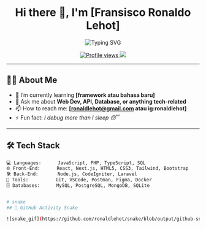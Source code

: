 <h1 align="center">Hi there 👋, I'm [Fransisco Ronaldo Lehot]</h1>

<p align="center">
  <img src="https://readme-typing-svg.herokuapp.com?center=true&vCenter=true&lines=Software+Developer;Full-Stack+Engineer;Open+Source+Enthusiast;Lifelong+Learner" alt="Typing SVG" />
</p>

<p align="center">
  <a href="https://github.com/namakamu">
    <img src="https://komarev.com/ghpvc/?username=namakamu&label=Profile%20views&color=0e75b6&style=flat" alt="Profile views" />
  </a>
  <a href="https://github.com/namakamu?tab=followers">
    <img src="https://img.shields.io/github/followers/namakamu?label=Followers&style=social" />
  </a>
</p>

---

## 👨‍💻 About Me

- 🌱 I’m currently learning **[framework atau bahasa baru]**
- 💬 Ask me about **Web Dev, API, Database, or anything tech-related**
- 📫 How to reach me: **[ronaldlehot@gmail.com atau ig:ronaldlehot]**
- ⚡ Fun fact: *I debug more than I sleep 😴*

---

## 🛠️ Tech Stack

```bash
💻 Languages:      JavaScript, PHP, TypeScript, SQL
🌐 Front-End:      React, Next.js, HTML5, CSS3, Tailwind, Bootstrap
🛠️ Back-End:       Node.js, CodeIgniter, Laravel
🧰 Tools:          Git, VSCode, Postman, Figma, Docker
🗄️ Databases:      MySQL, PostgreSQL, MongoDB, SQLite


# snake
## 🐍 GitHub Activity Snake

![snake_gif](https://github.com/ronaldlehot/snake/blob/output/github-snake-dark.svg)
